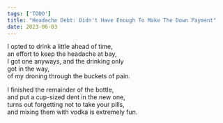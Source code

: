 ```yaml
---
tags: ['TODO']
title: "Headache Debt: Didn't Have Enough To Make The Down Payment"
date: 2023-06-03
---
```


I opted to drink a little ahead of time,  
an effort to keep the headache at bay,  
I got one anyways, and the drinking only  
got in the way,  
of my droning through the buckets of pain.

I finished the remainder of the bottle,  
and put a cup-sized dent in the new one,  
turns out forgetting not to take your pills,  
and mixing them with vodka is extremely fun.

